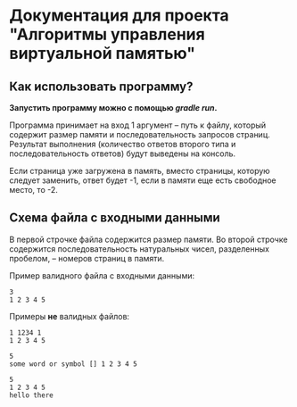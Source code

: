 # Документация для проекта "Алгоритмы управления виртуальной памятью" 

## Как использовать программу?

**Запустить программу можно с помощью *gradle run*.**

Программа принимает на вход 1 аргумент – путь к файлу, который содержит размер памяти и последовательность запросов страниц. 
Результат выполнения (количество ответов второго типа и последовательность ответов) будут выведены на консоль. 

Если страница уже загружена в память, вместо страницы, которую следует заменить, ответ будет -1, если в памяти еще есть свободное место, то -2.

## Схема файла с входными данными

В первой строчке файла содержится размер памяти. Во второй строчке содержится последовательность натуральных чисел, разделенных пробелом, – номеров страниц в памяти. 

Пример валидного файла с входными данными: 
```
3
1 2 3 4 5
```

Примеры **не** валидных файлов:
```
1 1234 1
1 2 3 4 5
```

```
5
some word or symbol [] 1 2 3 4 5 
```

```
5
1 2 3 4 5
hello there
```

